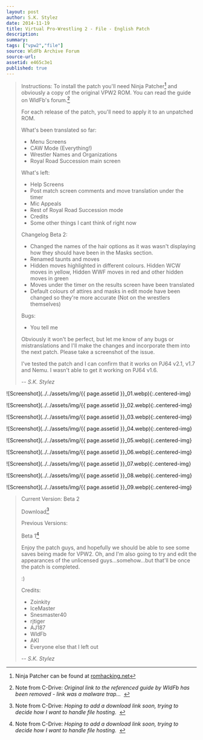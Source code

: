 ```yaml
---
layout: post
author: S.K. Stylez
date: 2014-11-19
title: Virtual Pro-Wrestling 2 - File - English Patch
description:
summary:
tags: ["vpw2","file"]
source: WldFb Archive Forum
source-url:
assetid: e465c3e1
published: true
---
```


> Instructions:
> To install the patch you'll need Ninja Patcher[^1] and obviously a copy of the original VPW2 ROM. You can read the guide on WldFb's forum.[^2]
>
> For each release of the patch, you'll need to apply it to an unpatched ROM.
>
> What's been translated so far:
> - Menu Screens
> - CAW Mode (Everything!)
> - Wrestler Names and Organizations
> - Royal Road Succession main screen
>
> What's left:
> - Help Screens
> - Post match screen comments and move translation under the timer
> - Mic Appeals
> - Rest of Royal Road Succession mode
> - Credits
> - Some other things I cant think of right now
>
> Changelog Beta 2:
> - Changed the names of the hair options as it was wasn't displaying how they should have been in the Masks section.
> - Renamed taunts and moves
> - Hidden moves highlighted in different colours. Hidden WCW moves in yellow, Hidden WWF moves in red and other hidden moves in green
> - Moves under the timer on the results screen have been translated
> - Default colours of attires and masks in edit mode have been changed so they're more accurate (Not on the wrestlers themselves)
>
> Bugs:
> - You tell me
>
> Obviously it won't be perfect, but let me know of any bugs or mistranslations and I'll make the changes and incorporate them into the next patch. Please take a screenshot of the issue.
>
> I've tested the patch and I can confirm that it works on PJ64 v2.1, v1.7 and Nemu. I wasn't able to get it working on PJ64 v1.6.
>
> -- <cite>S.K. Stylez</cite>

[^1]: Ninja Patcher can be found at [romhacking.net](https://www.romhacking.net/utilities/329/)

[^2]: Note from C-Drive: *Original link to the referenced guide by WldFb has been removed - link was a malware trap...*&nbsp;&nbsp;

![Screenshot](../../assets/img/{{ page.assetid }}_01.webp){:.centered-img}

![Screenshot](../../assets/img/{{ page.assetid }}_02.webp){:.centered-img}

![Screenshot](../../assets/img/{{ page.assetid }}_03.webp){:.centered-img}

![Screenshot](../../assets/img/{{ page.assetid }}_04.webp){:.centered-img}

![Screenshot](../../assets/img/{{ page.assetid }}_05.webp){:.centered-img}

![Screenshot](../../assets/img/{{ page.assetid }}_06.webp){:.centered-img}

![Screenshot](../../assets/img/{{ page.assetid }}_07.webp){:.centered-img}

![Screenshot](../../assets/img/{{ page.assetid }}_08.webp){:.centered-img}

![Screenshot](../../assets/img/{{ page.assetid }}_09.webp){:.centered-img}

> Current Version: Beta 2
>
> Download[^3]
>
> Previous Versions:
>
> Beta 1[^4]
>
> Enjoy the patch guys, and hopefully we should be able to see some saves being made for VPW2. Oh, and I'm also going to try and edit the appearances of the unlicensed guys...somehow...but that'll be once the patch is completed.
>
> :)
>
> Credits:
> - Zoinkity
> - IceMaster
> - Snesmaster40
> - rjtiger
> - AJ187
> - WldFb
> - AKI
> - Everyone else that I left out
>
> -- <cite>S.K. Stylez</cite>

[^3]: Note from C-Drive: *Hoping to add a download link soon, trying to decide how I want to handle file hosting.*&nbsp;&nbsp;

[^4]: Note from C-Drive: *Hoping to add a download link soon, trying to decide how I want to handle file hosting.*&nbsp;&nbsp;
